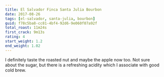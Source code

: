 ```yaml
---
title: El Salvador Finca Santa Julia Bourbon
date: 2017-08-26
tags: [el-salvador, santa-julia, bourbon]
guid: f78c5ba8-cc81-4bf4-92d6-9e060f07a92f
total_roast: 11m24s
first_crack: 9m13s
rating: 4
start_weight: 1.2
end_weight: 1.02
---
```

I definitely taste the roasted nut and maybe the apple now too.  Not sure about
the sugar, but there is a refreshing acidity which I associate with good cold
brew.
